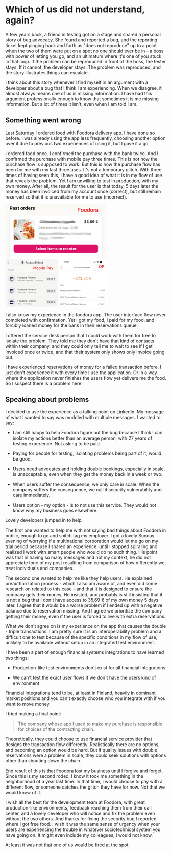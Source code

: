 # Which of us did not understand, again?

A few years back, a friend in testing got on a stage and shared a personal story of bug advocacy. She found and reported a bug, and the reporting ticket kept pinging back and forth as "does not reproduce" up to a point when the two of them were put on a spot no one should ever be in - a boss with power of letting you go, and an ultimatum where it's one of you stuck in that loop. If the problem can be reproduced in front of the boss, the tester stays. If it cannot, the developer stays. The problem was reproduced, and the story illustrates things can escalate.

I think about this story whenever I find myself in an argument with a developer about a bug that I think I am experiencing. When we disagree, it almost always means one of us is missing information. I have had this argument professionally enough to know that sometimes it is me missing information. But a lot of times it isn't, even when I am told I am.

## Something went wrong

Last Saturday I ordered food with Foodora delivery app. I have done so before. I was already using the app less frequently, choosing another option over it due to previous two experiences of using it, but I gave it a go.

I ordered food once. I confirmed the purchase with the bank twice. And I confirmed the purchase with mobile pay three times. This is not how the purchase flow is supposed to work. But this is how the purchase flow has been for me with my last three uses. It's not a temporary glitch. With three times of having seen this, I have a good idea of what it is in my flow of use that reveals the problem. Yet I am unwilling to test in production, with my own money. After all, the result for the user is that today, 5 days later the money has been invoiced from my account once (correct), but still remain reserved so that it is unavailable for me to use (incorrect).

![Foodora](./Foodora.jpg)

I also know my experience in the foodora app. The user interface flow never completed with confirmation. Yet I got my food, I paid for my food, and forcibly loaned money for the bank in their reservations queue.

I offered the service desk person that I could work with them for free to isolate the problem. They told me they don't have that kind of contacts within their company, and they could only tell me to wait to see if I get invoiced once or twice, and that their system only shows only invoice going out.

I have experienced reservations of money for a failed transaction before. I just don't experience it with every time I use the application. Or in a way where the application never finishes the users flow yet delivers me the food. So I suspect there is a problem here.

## Speaking about problems

I decided to use the experience as a talking point on LinkedIn. My message of what I wanted to say was muddled with multiple messages. I wanted to say:

* I am still happy to help Foodora figure out the bug because I think I can isolate my actions better than an average person, with 27 years of testing experience. Not asking to be paid.

* Paying for people for testing, isolating problems being part of it, would be good.

* Users need advocates and holding double bookings, especially in scale, is unacceptable, even when they get the money back in a week or two.

* When users suffer the consequence, we only care in scale. When the company suffers the consequence, we call it security vulnerability and care immediately.

* Users option - my option - is to not use this service. They would not know why my business goes elsewhere.

Lovely developers jumped in to help.

The first one wanted to help me with not saying bad things about Foodora in public, enough to go and snitch tag my employer. I got a lovely Sunday evening of worrying if a multinational corporation would let me go on my trial period because I shared an experience, until I stopped spiraling and realized I work with smart people who would do no such thing. His point was that in having so many messages and not my context, he did not appreciate tone of my post resulting from comparison of how differently we treat individuals and companies.

The second one wanted to help me like they help users. He explained preauthorization process - which I also am aware of, and even did some research on related to this case - and that it is designed to ensure the company gets their money. He insisted, and probably is still insisting that it is not a bug that I don't have access to 35,69 € of my own money 5 days later. I agree that it would be a worse problem if I ended up with a negative balance due to reservation missing. And I agree we prioritize the company getting their money, even if the user is forced to live with extra reservations.

What we don't agree on is my experience on the app that causes the double - triple transactions. I am pretty sure it is an interoperability problem and a difficult one to test because of the specific conditions in my flow of use, unlikely to be available without setup in an integrated test environment.

I have been a part of enough financial systems integrations to have learned two things:

* Production-like test environments don't exist for all financial integrations

* We can't test the exact user flows if we don't have the users kind of environment

Financial integrations tend to be, at least in Finland, heavily in dominant market positions and you can't exactly choose who you integrate with if you want to move money.

I tried making a final point:

> The company whose app I used to make my purchase is responsible for choices of the contracting chain.

Theoretically, they could choose to use financial service provider that designs the transaction flow differently. Realistically there are no options, and becoming an option would be hard. But if quality issues with double reservations were a problem in scale, they could seek solutions with options other than shouting down the chain.

End result of this is that Foodora lost my business until I forgive and forget. Since this is my second rodeo, I know it took me something in the neighborhood of a year last time. In that time, I would choose to pay with a different flow, or someone catches the glitch they have for now. Not that we would know of it.

I wish all the best for the development team at Foodora, with great production-like environments, feedback reaching them from their call center, and a lovely developer who will notice and fix the problem even without the two others. And thanks for fixing the security bug I reported where I got free food. I wish it was the same sense of urgency when your users are experiencing the trouble in whatever sociotechnical system you have going on. It might even include my colleagues, I would not know.

At least it was not that one of us would be fired at the spot.
